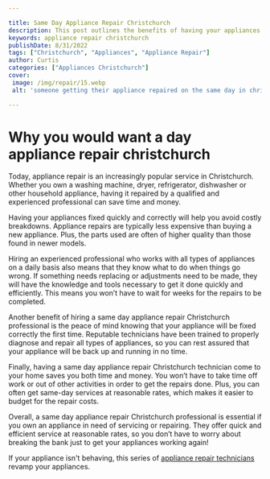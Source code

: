 ```yaml
---

title: Same Day Appliance Repair Christchurch
description: This post outlines the benefits of having your appliances repaired in Christchurch, and encourages you to read on to find out more about the experienced professionals who can help you.
keywords: appliance repair christchurch
publishDate: 8/31/2022
tags: ["Christchurch", "Appliances", "Appliance Repair"]
author: Curtis
categories: ["Appliances Christchurch"]
cover: 
 image: /img/repair/15.webp
 alt: 'someone getting their appliance repaired on the same day in christchurch'

---
```


# Why you would want a day appliance repair christchurch

Today, appliance repair is an increasingly popular service in Christchurch. Whether you own a washing machine, dryer, refrigerator, dishwasher or other household appliance, having it repaired by a qualified and experienced professional can save time and money. 

Having your appliances fixed quickly and correctly will help you avoid costly breakdowns. Appliance repairs are typically less expensive than buying a new appliance. Plus, the parts used are often of higher quality than those found in newer models. 

Hiring an experienced professional who works with all types of appliances on a daily basis also means that they know what to do when things go wrong. If something needs replacing or adjustments need to be made, they will have the knowledge and tools necessary to get it done quickly and efficiently. This means you won’t have to wait for weeks for the repairs to be completed. 

Another benefit of hiring a same day appliance repair Christchurch professional is the peace of mind knowing that your appliance will be fixed correctly the first time. Reputable technicians have been trained to properly diagnose and repair all types of appliances, so you can rest assured that your appliance will be back up and running in no time. 

Finally, having a same day appliance repair Christchurch technician come to your home saves you both time and money. You won’t have to take time off work or out of other activities in order to get the repairs done. Plus, you can often get same-day services at reasonable rates, which makes it easier to budget for the repair costs. 

Overall, a same day appliance repair Christchurch professional is essential if you own an appliance in need of servicing or repairing. They offer quick and efficient service at reasonable rates, so you don’t have to worry about breaking the bank just to get your appliances working again!

If your appliance isn't behaving, this series of <a href="/pages/appliance-repair-technicians/">appliance repair technicians</a> revamp your appliances.